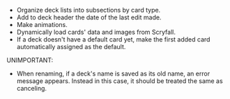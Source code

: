 - Organize deck lists into subsections by card type.
- Add to deck header the date of the last edit made.
- Make animations.
- Dynamically load cards' data and images from Scryfall.
- If a deck doesn't have a default card yet, make the first added card automatically assigned as the default.


UNIMPORTANT:

- When renaming, if a deck's name is saved as its old name, an error message appears. Instead in this case, it should be treated the same as canceling.